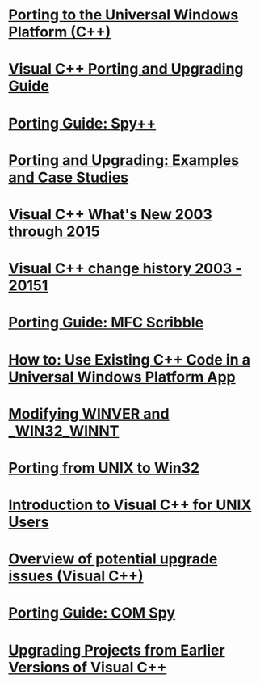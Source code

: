# [Porting to the Universal Windows Platform (C++)](porting-to-the-universal-windows-platform-cpp.md)
# [Visual C++ Porting and Upgrading Guide](visual-cpp-porting-and-upgrading-guide.md)
# [Porting Guide: Spy++](porting-guide-spy-increment.md)
# [Porting and Upgrading: Examples and Case Studies](porting-and-upgrading-examples-and-case-studies.md)
# [Visual C++ What's New 2003 through 2015](visual-cpp-what-s-new-2003-through-2015.md)
# [Visual C++ change history 2003 - 20151](visual-cpp-change-history-2003-20151.md)
# [Porting Guide: MFC Scribble](porting-guide-mfc-scribble.md)
# [How to: Use Existing C++ Code in a Universal Windows Platform App](how-to-use-existing-cpp-code-in-a-universal-windows-platform-app.md)
# [Modifying WINVER and _WIN32_WINNT](modifying-winver-and-win32-winnt.md)
# [Porting from UNIX to Win32](porting-from-unix-to-win32.md)
# [Introduction to Visual C++ for UNIX Users](introduction-to-visual-cpp-for-unix-users.md)
# [Overview of potential upgrade issues (Visual C++)](overview-of-potential-upgrade-issues-visual-cpp.md)
# [Porting Guide: COM Spy](porting-guide-com-spy.md)
# [Upgrading Projects from Earlier Versions of Visual C++](upgrading-projects-from-earlier-versions-of-visual-cpp.md)

